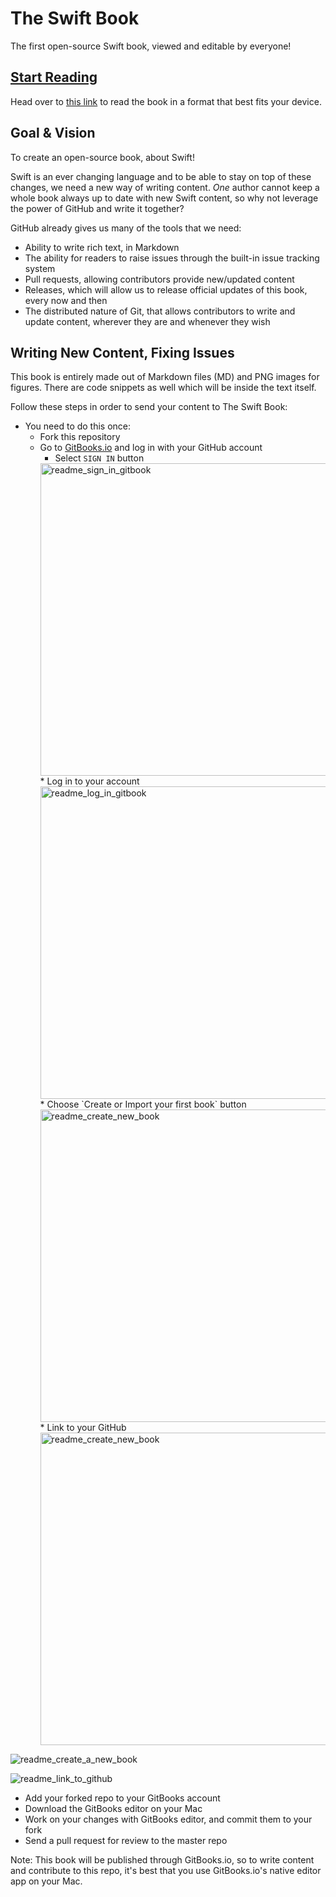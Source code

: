 # The Swift Book
The first open-source Swift book, viewed and editable by everyone!
## [Start Reading](https://www.gitbook.com/book/crowdsourcebooks/theswiftbook/details)
Head over to [this link](https://www.gitbook.com/book/crowdsourcebooks/theswiftbook/details) to read the book in a format that best fits your device.

## Goal & Vision
To create an open-source book, about Swift!

Swift is an ever changing language and to be able to stay on top of these changes, we need a new way of writing content. *One* author cannot keep a whole book always up to date with new Swift content, so why not leverage the power of GitHub and write it together?

GitHub already gives us many of the tools that we need:

-   Ability to write rich text, in Markdown
-   The ability for readers to raise issues through the built-in issue tracking system
-   Pull requests, allowing contributors provide new/updated content
-   Releases, which will allow us to release official updates of this book, every now and then
-   The distributed nature of Git, that allows contributors to write and update content, wherever they are and whenever they wish

## Writing New Content, Fixing Issues
This book is entirely made out of Markdown files (MD) and PNG images for figures. There are code snippets as well which will be inside the text itself.

Follow these steps in order to send your content to The Swift Book:
* You need to do this once:
  * Fork this repository
  * Go to [GitBooks.io](https://www.gitbook.com) and log in with your GitHub account
    * Select `SIGN IN` button
    <img src="https://cloud.githubusercontent.com/assets/8563047/14035581/7071292a-f273-11e5-95e4-6f0ba3fdc7c5.png" alt="readme_sign_in_gitbook" style="width: 500px;"/>
    * Log in to your account
    <img src="https://cloud.githubusercontent.com/assets/8563047/14035583/763195ca-f273-11e5-8877-b48ecc0fdcc1.png" alt="readme_log_in_gitbook" style="width: 500px;"/>
    * Choose `Create or Import your first book` button
    <img src="https://cloud.githubusercontent.com/assets/8563047/14035585/7d83f9bc-f273-11e5-831e-6bbc8a5e8297.png" alt="readme_create_new_book" style="width: 500px;"/>
    * Link to your GitHub
    <img src="https://cloud.githubusercontent.com/assets/8563047/14035585/7d83f9bc-f273-11e5-831e-6bbc8a5e8297.png" alt="readme_create_new_book" style="width: 500px;"/>    



![readme_create_a_new_book](https://cloud.githubusercontent.com/assets/8563047/14035576/641a6c04-f273-11e5-93a3-346502e67460.png)

![readme_link_to_github](https://cloud.githubusercontent.com/assets/8563047/14035578/6adbd5b4-f273-11e5-90e0-20f9364dea16.png)

  * Add your forked repo to your GitBooks account
  * Download the GitBooks editor on your Mac
* Work on your changes with GitBooks editor, and commit them to your fork
* Send a pull request for review to the master repo

Note: This book will be published through GitBooks.io, so to write content and contribute to this repo, it's best that you use GitBooks.io's native editor app on your Mac.